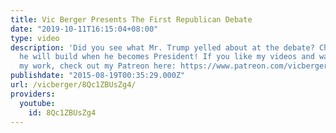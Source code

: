 ```yaml
---
title: Vic Berger Presents The First Republican Debate
date: "2019-10-11T16:15:04+08:00"
type: video
description: 'Did you see what Mr. Trump yelled about at the debate? Check out what
  he will build when he becomes President! If you like my videos and want to support
  my work, check out my Patreon here: https://www.patreon.com/vicberger'
publishdate: "2015-08-19T00:35:29.000Z"
url: /vicberger/8Qc1ZBUsZg4/
providers:
  youtube:
    id: 8Qc1ZBUsZg4
---
```

